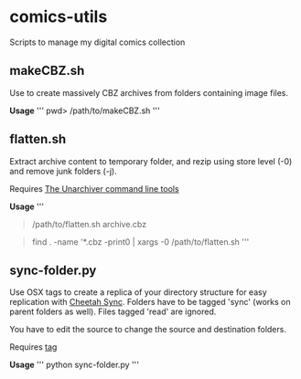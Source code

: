 comics-utils
============

Scripts to manage my digital comics collection

## makeCBZ.sh
Use to create massively CBZ archives from folders containing image files.

**Usage**
'''
pwd> /path/to/makeCBZ.sh
'''

## flatten.sh
Extract archive content to temporary folder, and rezip using store level (-0) and remove junk folders (-j).

Requires [The Unarchiver command line tools](http://unarchiver.c3.cx/commandline)

**Usage**
'''
> /path/to/flatten.sh archive.cbz

> find . -name '*.cbz -print0 | xargs -0 /path/to/flatten.sh
'''

## sync-folder.py
Use OSX tags to create a replica of your directory structure for easy replication with [Cheetah Sync](http://www.jrtstudio.com/cheetah-sync-android-wireless-sync).
Folders have to be tagged 'sync' (works on parent folders as well).
Files tagged 'read' are ignored.

You have to edit the source to change the source and destination folders.

Requires [tag](https://github.com/jdberry/tag/issues)

**Usage**
'''
python sync-folder.py
'''
